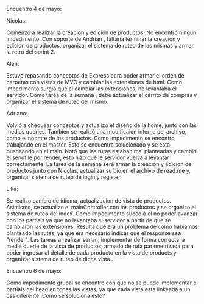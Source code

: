 Encuentro 4 de mayo:

Nicolas:  

Comenzó a realizar la creacion y edición de productos.
No encontró ningun impedimento.
Con soporte de Andrian , faltaria terminar la creacion y edicion de productos, organizar el sistema de ruteo de las mismas y armar la retro del sprint 2.

Alan:

Estuvo repasando conceptos de Express para poder armar el orden de carpetas con vistas de MVC y cambiar las extensiones de html.
Como impedimento surgió que al cambiar las extensiones, no levantaba el servidor.
Como tarea de la semana , debe actualizar el carrito de compras y organizar el sistema de ruteo del mismo.

Adriano:

Volvió a chequear conceptos y actualizo el diseño de la home, junto con las medias queries. Tambien se realizó una modificaion interna del archivo, como el nobmre de los productos.
Como impedimento se encontro trabajando en el master. Esto se encuentra solucionado y se esta pusheando en el main. Notó que las rutas estaban mal planteadas y cambió el sendfile por render, esto hizo que le servidor vuelva a levantar correctamente.
La tarea de la semana será armar la creacion y edicion de productos junto con Nicolas, actualizar su bio en el archivo de read.me y, organizar sistema de ruteo de login y register.

Lika:

Se realizo cambio de idioma, actualizacion de vista de productos. Asimismo, se actualizo el mainController con los productos y se organizo el sistema de ruteo del index.
Como impedimento sucedió el no poder avanzar con los partials ya que no levantaba el servidor a partir de que se cambiaron las extensiones. Resulta que era un problema de como habiamos planteado las rutas, ya que era necesario indicar que el response sea "render".
Las tareas a realizar serian, implementar de forma correcta la media querie de la vista de productos, armado de ruta parametrizada para poder ingresar al detalle de cada producto en la vista de products y organizar sistema de ruteo de dicha vista..

Encuentro 6 de mayo:

Como impedimento grupal se encontro con que no se puede implementar el partials del head en todas las vistas, ya que cada vista esta linkeada a un css diferente. Como se soluciona esto?
